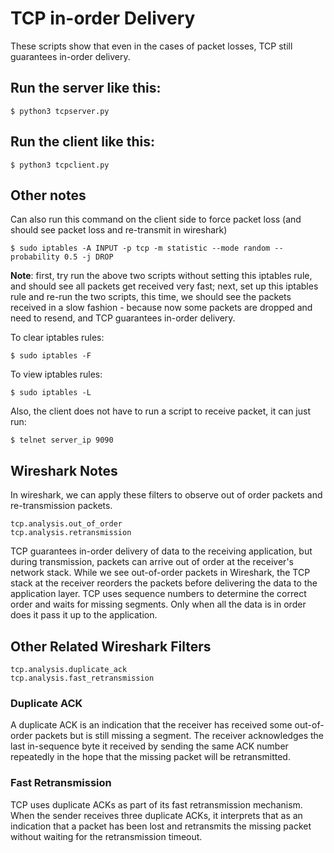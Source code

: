 # TCP in-order Delivery

These scripts show that even in the cases of packet losses, TCP still guarantees in-order delivery.

## Run the server like this:

```console
$ python3 tcpserver.py
```

## Run the client like this:

```console
$ python3 tcpclient.py
```

## Other notes

Can also run this command on the client side to force packet loss (and should see packet loss and re-transmit in wireshark)

```console
$ sudo iptables -A INPUT -p tcp -m statistic --mode random --probability 0.5 -j DROP
```

**Note**: first, try run the above two scripts without setting this iptables rule, and should see all packets get received very fast; next, set up this iptables rule and re-run the two scripts, this time, we should see the packets received in a slow fashion - because now some packets are dropped and need to resend, and TCP guarantees in-order delivery.

To clear iptables rules:

```console
$ sudo iptables -F
```

To view iptables rules:

```console
$ sudo iptables -L
```

Also, the client does not have to run a script to receive packet, it can just run:

```console
$ telnet server_ip 9090
```

## Wireshark Notes

In wireshark, we can apply these filters to observe out of order packets and re-transmission packets.

```console
tcp.analysis.out_of_order
tcp.analysis.retransmission
```

TCP guarantees in-order delivery of data to the receiving application, but during transmission, packets can arrive out of order at the receiver's network stack. While we see out-of-order packets in Wireshark, the TCP stack at the receiver reorders the packets before delivering the data to the application layer. TCP uses sequence numbers to determine the correct order and waits for missing segments. Only when all the data is in order does it pass it up to the application.

## Other Related Wireshark Filters

```console
tcp.analysis.duplicate_ack
tcp.analysis.fast_retransmission
```

### Duplicate ACK

A duplicate ACK is an indication that the receiver has received some out-of-order packets but is still missing a segment. The receiver acknowledges the last in-sequence byte it received by sending the same ACK number repeatedly in the hope that the missing packet will be retransmitted.

### Fast Retransmission

TCP uses duplicate ACKs as part of its fast retransmission mechanism. When the sender receives three duplicate ACKs, it interprets that as an indication that a packet has been lost and retransmits the missing packet without waiting for the retransmission timeout.

